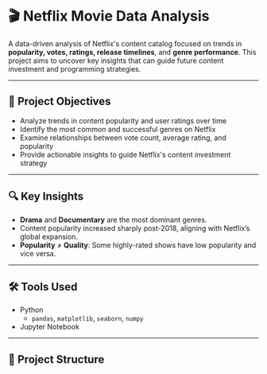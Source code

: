 # 🎬 Netflix Movie Data Analysis

A data-driven analysis of Netflix's content catalog focused on trends in **popularity, votes, ratings, release timelines**, and **genre performance**. This project aims to uncover key insights that can guide future content investment and programming strategies.

---

## 🎯 Project Objectives

- Analyze trends in content popularity and user ratings over time
- Identify the most common and successful genres on Netflix
- Examine relationships between vote count, average rating, and popularity
- Provide actionable insights to guide Netflix's content investment strategy

---

## 🔍 Key Insights

- **Drama** and **Documentary** are the most dominant genres.
- Content popularity increased sharply post-2018, aligning with Netflix’s global expansion.
- **Popularity** ≠ **Quality**: Some highly-rated shows have low popularity and vice versa.
---

## 🛠 Tools Used

- Python
  - `pandas`, `matplotlib`, `seaborn`, `numpy`
- Jupyter Notebook

---

## 📁 Project Structure

